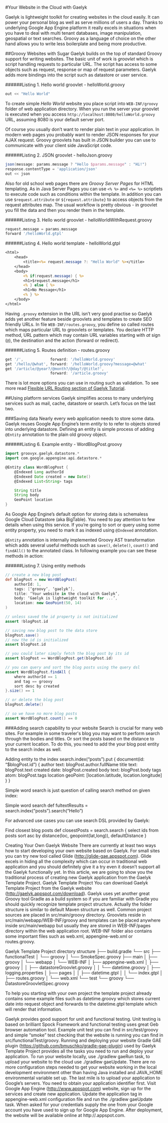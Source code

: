 #Your Website in the Cloud with Gaelyk

Gaelyk is lightweight toolkit for creating websites in the cloud easily. 
It can power your personal blog as well as serve millions of users a day. 
Thanks to underlying Google App Engine platform it really excels in situations 
when you have to deal with multi tenant databases, image manipulation, 
geospatial or text searches. Groovy as a language of choice on the other hand allows you 
to write less boilerplate and being more productive.

##Groovy Websites with Sugar
Gaelyk builds on the top of standard Groovy support for writing websites. 
The basic unit of work is *groovlet* which is script handling requests to particular URL. 
The script has access to some objects such as request, response or map of request parameters. 
Gaelyk adds more bindings into the script such as datastore or user service.

######Listing 1. Hello world groovlet - helloWorld.groovy
```groovy
out << "Hello World"
```

To create simple *Hello World* website you place script into ```WEB-INF/groovy``` folder of web application directory. 
When you run the server your groovlet is executed when you access 
```http://localhost:8080/helloWorld.groovy``` URL, assuming 8080 is your default server port.

Of course you usually don’t want to render plain text in your application. 
In modern web pages you probably want to render JSON responses for your AJAX request. 
Groovy groovlets has built in JSON builder you can use to communicate with your client side JavaScript code.

######Listing 2. JSON groovlet - helloJson.groovy
```groovy
json(message: params.message ? "Hello $params.message" : "Hi!")
response.contentType = 'application/json'
out << json
```

Also for old school web pages there are *Groovy Server Pages* for HTML templating. 
As in Java Server Pages you can use ```<% %>``` and ```<%= %>``` scriptlets 
to execute code such as conditions within the template. In addition you can use 
```$request.attribute``` or ```${request.attribute}``` to access objects from the request attributes map. 
The usual workflow is pretty obvious -  in groovlet you fill the data and then you render them in the template.

######Listing 3. Hello world groovlet - helloWorldWithRequest.groovy
```groovy
request.message = params.message
forward '/helloWorld.gtpl'
```

######Listing 4. Hello world template - helloWorld.gtpl
```jsp
<html>
    <head>
        <title><%= request.message ?: "Hello World" %></title>
    </head>
    <body>
        <% if(request.message) { %>
        <h1>$request.message</h1>
        <% } else { %>
        <h1>No Message</h1>
        <% } %>
    </body>
</html>
```

Having ```.groovy``` extension in the URL isn’t very good practise 
so Gaelyk adds yet another feature beside groovlets and templates to create SEO friendly URLs. 
In file ```WEB-INF/routes.groovy```, you define so called routes which maps particular URL to groovlets or templates.
You declare HTTP method, URL pattern which may contain URL variables starting with *at* sign (```@```), 
the destination and the action (forward or redirect).

######Listing 5. Routes definition - routes.groovy
```groovy
get '/',            forward: '/helloWorld.groovy'
get '/hello/@what', forward: '/helloWorld.groovy?message=@what'
get '/article/@year?/@month?/@day?/@title?', 
                    forward: '/article.groovy'
```

There is lot more options you can use in routing such as validation. To see more read [Flexible URL Routing section of Gaelyk Tutorial](http://gaelyk.appspot.com/tutorial/url-routing).

##Using platform services
Gaelyk simplifies access to many underlying services such as mail, cache, datastore or search. 
Let’s focus on the last two.

###Saving data
Nearly every web application needs to store some data. Gaelyk reuses Google App Engine’s 
term *entity* to to refer to objects stored into underlying datastore. 
Defining an entity is simple process of adding ```@Entity``` annotation to the plain old groovy object.

######Listing 6. Example entity - WordBlogPost.groovy
```groovy
import groovyx.gaelyk.datastore.*
import com.google.appengine.api.datastore.*

@Entity class WordBlogPost {
    @Indexed Long authorId
    @Indexed Date created = new Date()
    @Indexed List<String> tags

    String title
    String body
    GeoPoint location
}
```

As Google App Engine’s default option for storing data is schemaless Google Cloud Datastore (aka BigTable).
You need to pay attention to few details when using this service. 
If you’re going to sort or query using some entity property, 
you need to mark it as indexed using ```@Indexed``` annotation.

```@Entity``` annotation is internally implemented Groovy AST transformation 
which adds several useful methods such as ```save()```, ```delete()```, ```count()``` and ```findAll()```
to the annotated class. In following example you can see these methods in action:

######Listing 7. Using entity methods
```groovy
// create a new blog post
def blogPost = new WordBlogPost(
    authorId: 1, 
    tags: [‘groovy’, ‘gaelyk’], 
    title: ‘Your website in the cloud with Gaelyk’,
    body: ‘Gaelyk is lightweight toolkit for ...’,
    location: new GeoPoint(50, 14)
)

// unless saved the id property is not initialized
assert !blogPost.id

// saving new blog post to the data store
blogPost.save()
// now the id is initialized
assert blogPost.id

// you could later simply fetch the blog post by its id
assert blogPost == WordBlogPost.get(blogPost.id)

// you can query and sort the blog posts using the query dsl
assert WordBlogPost.findAll {
    where authorId == 1
    and tag == groovy
    sort desc by created
}.size() == 1

// or delete the blog post
blogPost.delete()

// so we have no more blog posts
assert WordBlogPost.count() == 0
```

###Adding search capability to your website
Search is crucial for many web sites. For example in some traveler's blog you may want to perform search through the bodies and titles. Or sort the posts based on the distance to your current location. To do this, you need to add the your blog post entity to the search index as well. 

Adding entity to the index
search.index(“posts”).put {
    document(id: “$blogPost.id”) {
        author text: blogPost.author.fullName
        title text: blogPost.text
        created date: blogPost.created
        body text: blogPost.body
        tags atom: blogPost.tags
        location geoPoint: [location.latitude, location.longitude]
    }
}

Simple word search is just question of calling search method on given index:

Simple word search
def fultextResults = search.index(“posts”).search(“Hello”)

For advanced use cases you can use search DSL provided by Gaelyk:

Find closest blog posts
def closestPosts = search.search {
    select ids
    from posts
    sort asc by distance(loc, geopoint(lat,long)), defaultDistance
}


Creating Your Own Gaelyk Website
There are currently at least two ways how to start developing your own website based on Gaelyk. For small sites you can try new tool called Glide (http://glide-gae.appspot.com). Glide excels in hiding all the complexity which can occur in traditional web application and you should definitely give it a try even it doesn’t support all the Gaelyk functionally yet. In this article, we are going to show you the traditional process of creating new Gaelyk application from the Gaelyk Template Project.
Gaelyk Template Project
You can download Gaelyk Template Project from the Gaelyk website (http://gaelyk.appspot.com/download). Gaelyk uses yet another great Groovy tool Gradle as a build system so if you are familiar with Gradle you should quickly recognize template project structure. Actually the folder structure is similar to default Maven structure as well. Common project sources are placed in src/main/groovy directory. Groovlets reside in src/main/webapp/WEB-INF/groovy and templates can be placed anywhere inside src/main/webapp but usually they are stored in WEB-INF/pages directory within the web application root. WEB-INF folder also contains some important files such as web.xml, appengine-web.xml or routes.groovy. 

Gaelyk Template Project directory structure
├── build.gradle
└── src
    ├── functionalTest
    │   └── groovy
    │       └── SmokeSpec.groovy
    ├── main
    │   ├── groovy
    │   └── webapp
    │       └── WEB-INF
    │           ├── appengine-web.xml
    │           ├── groovy
    │           │   ├── datastoreGroovlet.groovy
    │           │   └── datetime.groovy
    │           ├── logging.properties
    │           ├── pages
    │           │   ├── datetime.gtpl
    │           │   └── index.gtpl
    │           ├── routes.groovy
    │           └── web.xml
    └── test
        └── groovy
            └── DatastoreGroovletSpec.groovy



To help you starting with your own project the template project already contains some example files such as datetime.groovy which stores current date into request object and forwards to the datetime.gtpl template which will render that information.

Gaelyk provides good support for unit and functional testing. Unit testing is based on brilliant Spock Framework and functional testing uses great Geb browser automation tool. Example unit test you can find in src/test/groovy and simple “smoke” test checking that the website is running you can find in src/functionalTest/groovy.
Running and deploying your website
Gradle GAE plugin (https://github.com/bmuschko/gradle-gae-plugin) used by Gaelyk Template Project provides all the tasks you need to run and deploy your application. To run your website locally, use ./gradlew gaeRun task, to upload your website to the cloud use ./gradlew gaeUpdate.
There are no more configuration steps needed to get your website working in the local development environment other than having Java installed and JAVA_HOME environmental variable set up. 
The last mile is to upload your application to Google’s servers. You need to obtain your application identifier first. Visit Google App Engine (http://www.appspot.com) website, sign up for the services and create new application. Update the application tag in appengine-web.xml configuration file and run the ./gradlew gaeUpdate task. When asked for your credentials supply the one from your Google account you have used to sign up for Google App Engine. After deployment, the website will be available online at http://<your-app-id>.appspot.com.
